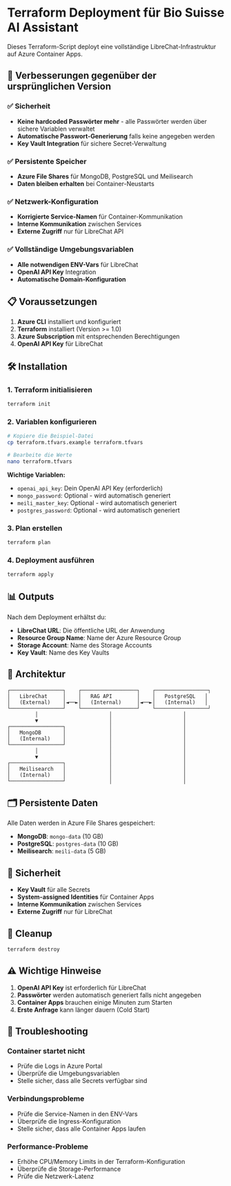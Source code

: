 # Terraform Deployment für Bio Suisse AI Assistant

Dieses Terraform-Script deployt eine vollständige LibreChat-Infrastruktur auf Azure Container Apps.

## 🚀 Verbesserungen gegenüber der ursprünglichen Version

### ✅ Sicherheit
- **Keine hardcoded Passwörter mehr** - alle Passwörter werden über sichere Variablen verwaltet
- **Automatische Passwort-Generierung** falls keine angegeben werden
- **Key Vault Integration** für sichere Secret-Verwaltung

### ✅ Persistente Speicher
- **Azure File Shares** für MongoDB, PostgreSQL und Meilisearch
- **Daten bleiben erhalten** bei Container-Neustarts

### ✅ Netzwerk-Konfiguration
- **Korrigierte Service-Namen** für Container-Kommunikation
- **Interne Kommunikation** zwischen Services
- **Externe Zugriff** nur für LibreChat API

### ✅ Vollständige Umgebungsvariablen
- **Alle notwendigen ENV-Vars** für LibreChat
- **OpenAI API Key** Integration
- **Automatische Domain-Konfiguration**

## 📋 Voraussetzungen

1. **Azure CLI** installiert und konfiguriert
2. **Terraform** installiert (Version >= 1.0)
3. **Azure Subscription** mit entsprechenden Berechtigungen
4. **OpenAI API Key** für LibreChat

## 🛠️ Installation

### 1. Terraform initialisieren
```bash
terraform init
```

### 2. Variablen konfigurieren
```bash
# Kopiere die Beispiel-Datei
cp terraform.tfvars.example terraform.tfvars

# Bearbeite die Werte
nano terraform.tfvars
```

**Wichtige Variablen:**
- `openai_api_key`: Dein OpenAI API Key (erforderlich)
- `mongo_password`: Optional - wird automatisch generiert
- `meili_master_key`: Optional - wird automatisch generiert  
- `postgres_password`: Optional - wird automatisch generiert

### 3. Plan erstellen
```bash
terraform plan
```

### 4. Deployment ausführen
```bash
terraform apply
```

## 📊 Outputs

Nach dem Deployment erhältst du:
- **LibreChat URL**: Die öffentliche URL der Anwendung
- **Resource Group Name**: Name der Azure Resource Group
- **Storage Account**: Name des Storage Accounts
- **Key Vault**: Name des Key Vaults

## 🔧 Architektur

```
┌─────────────────┐    ┌──────────────────┐    ┌─────────────────┐
│   LibreChat     │    │   RAG API        │    │   PostgreSQL   │
│   (External)    │◄──►│   (Internal)     │◄──►│   (Internal)   │
└─────────────────┘    └──────────────────┘    └─────────────────┘
         │                       │                       │
         ▼                       │                       │
┌─────────────────┐              │                       │
│   MongoDB       │              │                       │
│   (Internal)    │              │                       │
└─────────────────┘              │                       │
         │                       │                       │
         ▼                       │                       │
┌─────────────────┐              │                       │
│   Meilisearch   │              │                       │
│   (Internal)    │              │                       │
└─────────────────┘              │                       │
```

## 🗂️ Persistente Daten

Alle Daten werden in Azure File Shares gespeichert:
- **MongoDB**: `mongo-data` (10 GB)
- **PostgreSQL**: `postgres-data` (10 GB)  
- **Meilisearch**: `meili-data` (5 GB)

## 🔐 Sicherheit

- **Key Vault** für alle Secrets
- **System-assigned Identities** für Container Apps
- **Interne Kommunikation** zwischen Services
- **Externe Zugriff** nur für LibreChat

## 🧹 Cleanup

```bash
terraform destroy
```

## ⚠️ Wichtige Hinweise

1. **OpenAI API Key** ist erforderlich für LibreChat
2. **Passwörter** werden automatisch generiert falls nicht angegeben
3. **Container Apps** brauchen einige Minuten zum Starten
4. **Erste Anfrage** kann länger dauern (Cold Start)

## 🐛 Troubleshooting

### Container startet nicht
- Prüfe die Logs in Azure Portal
- Überprüfe die Umgebungsvariablen
- Stelle sicher, dass alle Secrets verfügbar sind

### Verbindungsprobleme
- Prüfe die Service-Namen in den ENV-Vars
- Überprüfe die Ingress-Konfiguration
- Stelle sicher, dass alle Container Apps laufen

### Performance-Probleme
- Erhöhe CPU/Memory Limits in der Terraform-Konfiguration
- Überprüfe die Storage-Performance
- Prüfe die Netzwerk-Latenz
